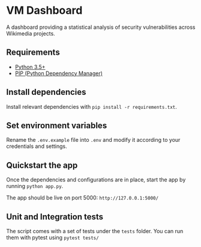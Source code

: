 # VM Dashboard
A dashboard providing a statistical analysis of security vulnerabilities across Wikimedia projects.

## Requirements
* [Python 3.5+](https://www.python.org/downloads/)
* [PIP (Python Dependency Manager)](https://pip.pypa.io/en/stable/installing/)

## Install dependencies
Install relevant dependencies with `pip install -r requirements.txt`.

## Set environment variables
Rename the `.env.example` file into `.env` and modify it according to your credentials and settings.

## Quickstart the app
Once the dependencies and configurations are in place, start the app by running `python app.py`. 

The app should be live on port 5000: `http://127.0.0.1:5000/`

## Unit and Integration tests
The script comes with a set of tests under the `tests` folder.
You can run them with pytest using `pytest tests/`